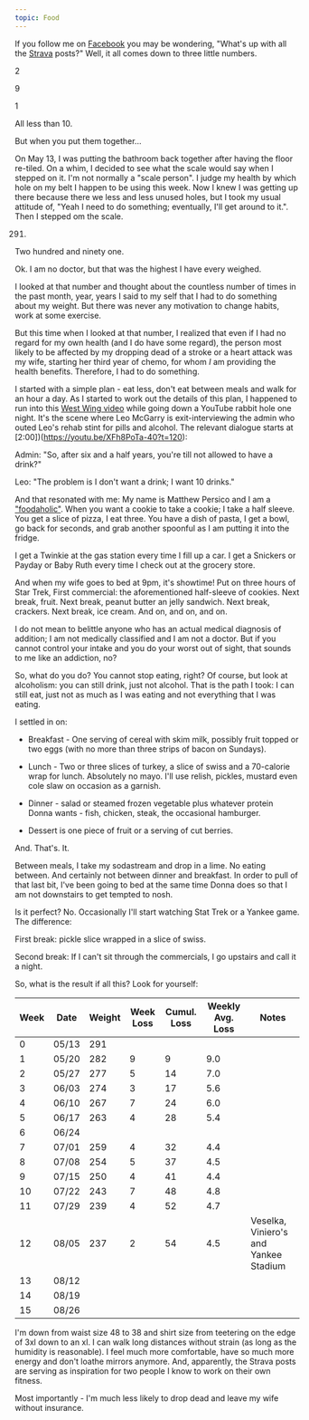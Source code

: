 ```yaml
---
topic: Food
---
```

If you follow me on [Facebook](https://www.facebook.com/matthew.persico) you may
be wondering, "What's up with all the
[Strava](https://www.facebook.com/1538859698/posts/pfbid0pG3fRH6v1oDaV4xmRATfz8WusqQHhRxSMS5jwdp2tB42BNi1LzUEZ2DK9nD7dfRsl/?d=n)
posts?" Well, it all comes down to three little numbers.

2

9

1

All less than 10.

But when you put them together...

On May 13, I was putting the bathroom back together after having the floor
re-tiled. On a whim, I decided to see what the scale would say when I stepped
on it. I'm not normally a "scale person". I judge my health by which hole on my
belt I happen to be using this week. Now I knew I was getting up there because
there we less and less unused holes, but I took my usual attitude of, "Yeah I
need to do something; eventually, I'll get around to it.". Then I stepped om
the scale.

291.

Two hundred and ninety one.

Ok. I am no doctor, but that was the highest I have every weighed.

I looked at that number and thought about the countless number of times in the
past month, year, years I said to my self that I had to do something about my
weight. But there was never any motivation to change habits, work at some
exercise.

But this time when I looked at that number, I realized that even if I had no
regard for my own health (and I do have some regard), the person most likely to
be affected by my dropping dead of a stroke or a heart attack was my wife,
starting her third year of chemo, for whom *I* am providing the health
benefits. Therefore, I had to do something.

I started with a simple plan - eat less, don't eat between meals and walk for
an hour a day. As I started to work out the details of this plan, I happened to
run into this [West Wing video](https://www.youtube.com/watch?v=XFh8PoTa-40)
while going down a YouTube rabbit hole one night. It's the scene where Leo
McGarry is exit-interviewing the admin who outed Leo's rehab stint for pills
and alcohol. The relevant dialogue starts at [2:00])(https://youtu.be/XFh8PoTa-40?t=120):

Admin: "So, after six and a half years, you're till not allowed to have a drink?"

Leo: "The problem is I don't want a drink; I want 10 drinks."

And that resonated with me: My name is Matthew Persico and I am a
["foodaholic"](https://en.wikipedia.org/wiki/Food_addiction). When you want a
cookie to take a cookie; I take a half sleeve. You get a slice of pizza, I eat
three. You have a dish of pasta, I get a bowl, go back for seconds, and grab
another spoonful as I am putting it into the fridge.

I get a Twinkie at the gas station every time I fill up a car. I get a Snickers
or Payday or Baby Ruth every time I check out at the grocery store.

And when my wife goes to bed at 9pm, it's showtime! Put on three hours of Star
Trek, First commercial: the aforementioned half-sleeve of cookies. Next break,
fruit. Next break, peanut butter an jelly sandwich. Next break, crackers. Next
break, ice cream. And on, and on, and on.

I do not mean to belittle anyone who has an actual medical diagnosis of
addition; I am not medically classified and I am not a doctor. But if you
cannot control your intake and you do your worst out of sight, that sounds to
me like an addiction, no?

So, what do you do? You cannot stop eating, right? Of course, but look at
alcoholism: you can still drink, just not alcohol. That is the path I took: I
can still eat, just not as much as I was eating and not everything that I was
eating.

I settled in on:

* Breakfast - One serving of cereal with skim milk, possibly fruit topped or
  two eggs (with no more than three strips of bacon on Sundays).

* Lunch - Two or three slices of turkey, a slice of swiss and a 70-calorie wrap
  for lunch. Absolutely no mayo. I'll use relish, pickles, mustard even cole
  slaw on occasion as a garnish.

* Dinner - salad or steamed frozen vegetable plus whatever protein Donna
  wants - fish, chicken, steak, the occasional hamburger.

* Dessert is one piece of fruit or a serving of cut berries.

And. That's. It.

Between meals, I take my sodastream and drop in a lime. No eating between. And
certainly not between dinner and breakfast. In order to pull of that last bit,
I've been going to bed at the same time Donna does so that I am not downstairs
to get tempted to nosh.

Is it perfect? No. Occasionally I'll start watching Stat Trek or a Yankee
game. The difference:

First break: pickle slice wrapped in a slice of swiss.

Second break: If I can't sit through the commercials, I go upstairs and call it
a night.

So, what is the result if all this? Look for yourself:

|Week|Date|Weight|Week Loss|Cumul. Loss|Weekly Avg. Loss|Notes|
|----|----|------|---------|-----------|----------------|-----|
|0|05/13|291|||||
|1|05/20|282|9|9|9.0||
|2|05/27|277|5|14|7.0||
|3|06/03|274|3|17|5.6||
|4|06/10|267|7|24|6.0||
|5|06/17|263|4|28|5.4||
|6|06/24||||||My flight back from Houston was on 6/25. Decided not to stress since I did enjoy myself a bit at the conference. Texas BBQ.|
|7|07/01|259|4|32|4.4||
|8|07/08|254|5|37|4.5||
|9|07/15|250|4|41|4.4||
|10|07/22|243|7|48|4.8||
|11|07/29|239|4|52|4.7||
|12|08/05|237|2|54|4.5|Veselka, Viniero's and Yankee Stadium|
|13|08/12|||||
|14|08/19|||||
|15|08/26|||||

I'm down from waist size 48 to 38 and shirt size from teetering on the edge of
3xl down to an xl. I can walk long distances without strain (as long as the
humidity is reasonable). I feel much more comfortable, have so much more energy
and don't loathe mirrors anymore. And, apparently, the Strava posts are serving
as inspiration for two people I know to work on their own fitness.

Most importantly - I'm much less likely to drop dead and leave my wife without
insurance.
